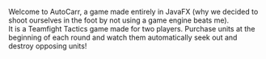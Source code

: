 Welcome to AutoCarr, a game made entirely in JavaFX (why we decided to shoot ourselves in the foot by not using a game engine beats me).  
It is a Teamfight Tactics game made for two players.  Purchase units at the beginning of each round and watch them automatically seek out and
destroy opposing units!

